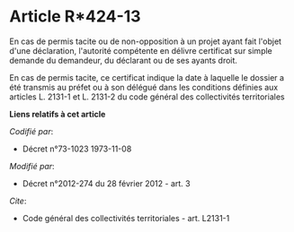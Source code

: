 # Article R*424-13

En cas de permis tacite ou de non-opposition à un projet ayant fait l'objet d'une déclaration, l'autorité compétente en
délivre certificat sur simple demande du demandeur, du déclarant ou de ses ayants droit. 

En cas de permis tacite, ce certificat indique la date à laquelle le dossier a été transmis au préfet ou à son délégué dans
les conditions définies aux articles L. 2131-1 et L. 2131-2 du code général des collectivités territoriales

**Liens relatifs à cet article**

_Codifié par_:

  - Décret n°73-1023 1973-11-08

_Modifié par_:

  - Décret n°2012-274 du 28 février 2012 - art. 3

_Cite_:

  - Code général des collectivités territoriales - art. L2131-1
